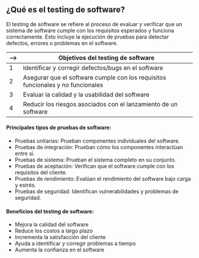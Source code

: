 ## **¿Qué es el testing de software?**

El testing de software se refiere al proceso de evaluar y verificar que un sistema de software cumple con los requisitos esperados y funciona correctamente. Esto incluye la ejecución de pruebas para detectar defectos, errores o problemas en el software.

| --> | **Objetivos del testing de software** |
| ---- | ---- |
| 1 | Identificar y corregir defectos/bugs en el software |
| 2 | Asegurar que el software cumple con los requisitos funcionales y no funcionales |
| 3 | Evaluar la calidad y la usabilidad del software |
| 4 | Reducir los riesgos asociados con el lanzamiento de un software |

#### **Principales tipos de pruebas de software:**
- Pruebas unitarias: Prueban componentes individuales del software.
- Pruebas de integración: Prueban cómo los componentes interactúan entre sí.
- Pruebas de sistema: Prueban el sistema completo en su conjunto.
- Pruebas de aceptación: Verifican que el software cumple con los requisitos del cliente.
- Pruebas de rendimiento: Evalúan el rendimiento del software bajo carga y estrés.
- Pruebas de seguridad: Identifican vulnerabilidades y problemas de seguridad.

#### **Beneficios del testing de software:**
- Mejora la calidad del software
- Reduce los costos a largo plazo
- Incrementa la satisfacción del cliente
- Ayuda a identificar y corregir problemas a tiempo
- Aumenta la confianza en el software
